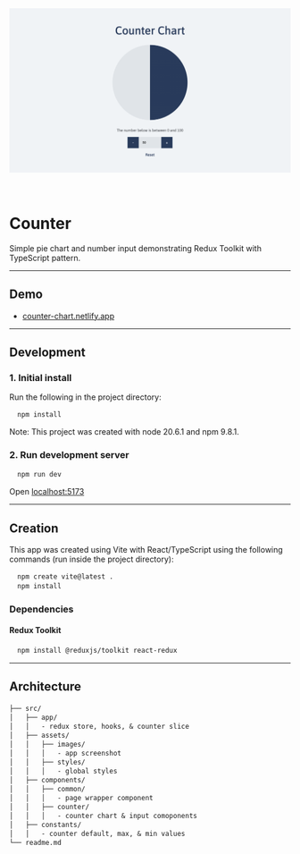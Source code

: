 <img src="src/assets/images/screenshot-counter-chart.png" alt="" style="margin: 0 auto 2rem; max-width: 100%;" />


# Counter

Simple pie chart and number input demonstrating Redux Toolkit with TypeScript pattern.

---


## Demo

- <a href="https://counter-chart.netlify.app" target="_blank">counter-chart.netlify.app</a>

---


## Development

### 1. Initial install

Run the following in the project directory:

```bash
  npm install
```

Note: This project was created with node 20.6.1 and npm 9.8.1.


### 2. Run development server

```bash
  npm run dev
```

Open [localhost:5173](http://localhost:5173)

---


## Creation

This app was created using Vite with React/TypeScript using the following commands (run inside the project directory):

```bash
  npm create vite@latest .
  npm install
```


### Dependencies

#### Redux Toolkit

```bash
  npm install @reduxjs/toolkit react-redux
```

---


## Architecture

```
├── src/
│   ├── app/
│   │   - redux store, hooks, & counter slice
│   ├── assets/
│   │   ├── images/
│   │   │   - app screenshot
│   │   ├── styles/
│   │   │   - global styles
│   ├── components/
│   │   ├── common/
│   │   │   - page wrapper component
│   │   ├── counter/
│   │   │   - counter chart & input comoponents
│   ├── constants/
│   │   - counter default, max, & min values
└── readme.md
```
